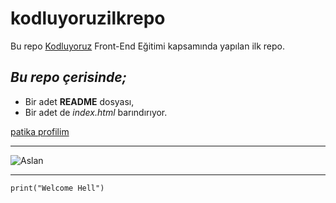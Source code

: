 # kodluyoruzilkrepo
Bu repo [Kodluyoruz](https:/kodluyoruz.org) Front-End Eğitimi kapsamında yapılan ilk repo.
## ***Bu repo çerisinde;*** 
* Bir adet **README** dosyası, 
* Bir adet de *index.html* barındırıyor.

[patika profilim](https://app.patika.dev/aykuttoraman)


---

![Aslan](https://www.reboundistanbul.com/uploads/sayfa-resimleri/profesyonel-logo-tasarimi_589_orijinal.jpeg)

---
```phyton
print("Welcome Hell")
```



